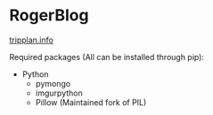 # RogerBlog

[tripplan.info](tripplan.info)

Required packages (All can be installed through pip):
* Python
  * pymongo
  * imgurpython
  * Pillow (Maintained fork of PIL)
